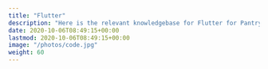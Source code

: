 ```yaml
---
title: "Flutter"
description: "Here is the relevant knowledgebase for Flutter for Pantry"
date: 2020-10-06T08:49:15+00:00
lastmod: 2020-10-06T08:49:15+00:00
image: "/photos/code.jpg"
weight: 60
---
```

